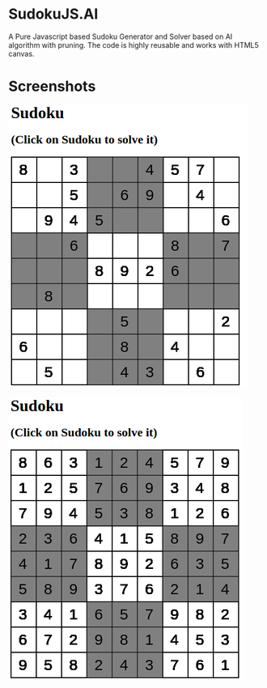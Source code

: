 # SudokuJS.AI
A Pure Javascript based Sudoku Generator and Solver based on AI algorithm with pruning. The code is highly reusable and works with HTML5 canvas.

# Screenshots
![alt tag](https://raw.githubusercontent.com/Wilkhu90/SudokuJS.AI/master/img/Sudoku1.png)

![alt tag](https://raw.githubusercontent.com/Wilkhu90/SudokuJS.AI/master/img/Sudoku2.png)

